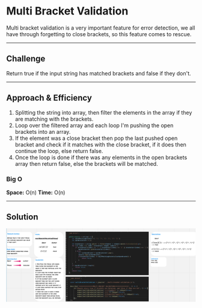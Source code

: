 # Multi Bracket Validation

Multi bracket validation is a very important feature for error detection, we all have through forgetting to close brackets, so this feature comes to rescue.

<hr>

## Challenge

Return true if the input string has matched brackets and false if they don't.

<hr>

## Approach & Efficiency

1. Splitting the string into array, then filter the elements in the array if they are matching with the brackets.
2. Loop over the filtered array and each loop I'm pushing the open brackets into an array.
3. If the element was a close bracket then pop the last pushed open bracket and check if it matches with the close bracket, if it does then continue the loop, else return false.
4. Once the loop is done if there was any elements in the open brackets array then return false, else the brackets will be matched.

 
### Big O

**Space:** O(n)
**Time:** O(n)

<hr>

## Solution

![Whiteborad](../assets/multi-bracket-validation.png)

